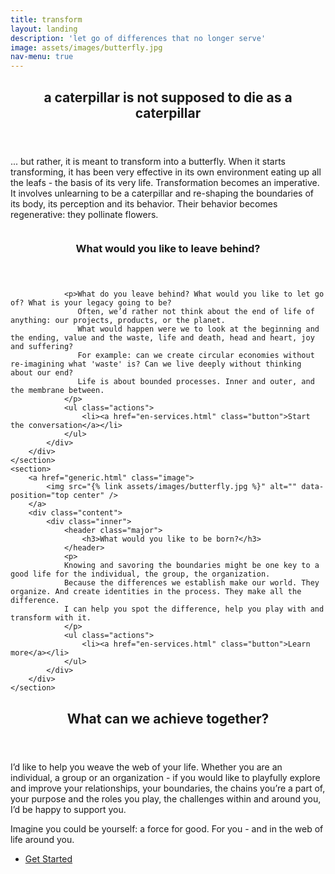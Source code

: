 ```yaml
---
title: transform
layout: landing
description: 'let go of differences that no longer serve'
image: assets/images/butterfly.jpg
nav-menu: true
---
```


<!-- Main -->
<div id="main">

<!-- One -->
<section id="one">
	<div class="inner">
		<header class="major">
			<h2>a caterpillar is not supposed to die as a caterpillar</h2>
		</header>
		<p>
			... but rather, it is meant to transform into a butterfly. When it starts transforming, it has been very effective in its own environment
			eating up all the leafs - the basis of its very life. Transformation becomes an imperative. It involves unlearning to be a caterpillar and
			re-shaping the boundaries of its body, its perception and its behavior. Their behavior becomes regenerative: they pollinate flowers.
		</p>
	</div>
</section>

<!-- Two -->

<section id="two" class="spotlights"> <!---->
	<section>
		<a href="generic.html" class="image">
			<img src="{% link assets/images/caterpillar.jpg %}" alt="" data-position="center center" />
		</a>
		<div class="content">
			<div class="inner">
				<header class="major">
					<h3>What would you like to leave behind?</h3>
				</header>
				
				<p>What do you leave behind? What would you like to let go of? What is your legacy going to be? 
				   Often, we’d rather not think about the end of life of anything: our projects, products, or the planet. 
				   What would happen were we to look at the beginning and the ending, value and the waste, life and death, head and heart, joy and suffering? 
				   For example: can we create circular economies without re-imagining what 'waste' is? Can we live deeply without thinking about our end? 
				   Life is about bounded processes. Inner and outer, and the membrane between.
				</p>
				<ul class="actions">
					<li><a href="en-services.html" class="button">Start the conversation</a></li>
				</ul>
			</div>
		</div>
	</section>
	<section>
		<a href="generic.html" class="image">
			<img src="{% link assets/images/butterfly.jpg %}" alt="" data-position="top center" />
		</a>
		<div class="content">
			<div class="inner">
				<header class="major">
					<h3>What would you like to be born?</h3>
				</header>
				<p>
				Knowing and savoring the boundaries might be one key to a good life for the individual, the group, the organization. 
				Because the differences we establish make our world. They organize. And create identities in the process. They make all the difference.
				I can help you spot the difference, help you play with and transform with it.
				</p>
				<ul class="actions">
					<li><a href="en-services.html" class="button">Learn more</a></li>
				</ul>
			</div>
		</div>
	</section>
</section>

<!-- Three -->
<section id="three">
	<div class="inner">
		<header class="major">
			<h2>What can we achieve together?</h2>
		</header>
		<p>I’d like to help you weave the web of your life. Whether you are an individual, a group or an organization - if you would like to playfully explore and improve your relationships, your boundaries, the chains you’re a part of, your purpose and the roles you play,  the challenges within and around you, I’d be happy to support you.
		</p>
		<p>
			Imagine you could be yourself: a force for good. For you - and in the web of life around you.
		</p>
		<ul class="actions">
			<li><a href="en-services.html" class="button next">Get Started</a></li>
		</ul>
	</div>
</section>

</div>
